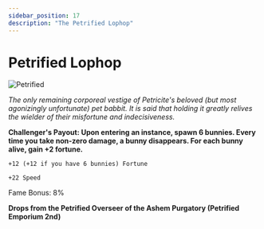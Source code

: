 ```yaml
---
sidebar_position: 17
description: "The Petrified Lophop"
---
```


# Petrified Lophop

![Petrified](https://vwiki.valorserver.com/api/item/picture/petrified%20lophop)

<i>The only remaining corporeal vestige of Petricite's beloved (but most agonizingly unfortunate) pet babbit. It is said that holding it greatly relives the wielder of their misfortune and indecisiveness.</i>

**Challenger's Payout: Upon entering an instance, spawn 6 bunnies. Every time you take non-zero damage, a bunny disappears. For each bunny alive, gain +2 fortune.**

    +12 (+12 if you have 6 bunnies) Fortune
    
    +22 Speed
    
Fame Bonus: 8%

**Drops from the Petrified Overseer of the Ashem Purgatory (Petrified Emporium 2nd)**

